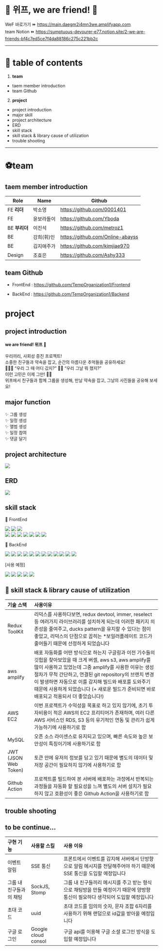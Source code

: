 

# 🥳 위프, we are friend! 🎈 <br>


WeF 바로가기  ⏩️ https://main.daegm2i4mn3we.amplifyapp.com  <br>
team Notion ⏩️ https://sumptuous-devourer-e77.notion.site/2-we-are-friends-bf4c7ed5ce7f4da88186c275c221bb2c

----
# 📍 table of contents

1. **team**
- taem member introduction
- team Github

2. **project**
- project introduction
- major skill
- project architecture
- ERD
- skill stack
- skill stack & library cause of utilization
- trouble shooting
----

# ⚽️team

## taem member introduction

|Role|Name|Github|
|---|---|---|
|FE **리더**|박소영|https://github.com/0001401|
|FE|윤보라돌이|https://github.com/Yboda|
|BE **부리더**|이진석|https://github.com/metroz1|
|BE|강희(휘)인|https://github.com/Online-abayss|
|BE|김지애주가|https://github.com/kimjiae970|
|Design|조효은|https://github.com/Ashy333|

## team Github

- FrontEnd : https://github.com/TempOrganization1/Frontend

- BackEnd : https://github.com/TempOrganization1/Backend

# project

## project introduction

<h4>we are friend! 위프 🥳</h4>
<p>우리끼리, 사회성 증진 프로젝트!<br>
소중한 친구들과 약속을 잡고, 순간의 아름다운 추억들을 공유하세요!<br>
 🙋🏻‍♀️ “우리 그 때 어디 갔지?”
 🙆🏻‍ “우리 그날 뭐 했지?”<br>
 이런 고민은 이제 그만! ✋🏻 <br>
 위프에서 친구들과 함께 그룹을 생성해, 만날 약속을 잡고, 그날의 사진들을 공유해 보세요! </p>

## major function

✨ 그룹 생성 <br>
✨ 일정 생성 <br>
✨ 앨범 생성 <br>
✨ 일정 참여 <br>
✨ 댓글 달기 <br>

## project architecture
<img src="https://velog.velcdn.com/images/resyve/post/df4a13ab-b696-4f2a-89a1-99a602487895/image.png">

## ERD
<img src="https://velog.velcdn.com/images/resyve/post/f636d45f-f7f2-4098-af99-9a830e73f107/image.png">

## skill stack

🧶 FrontEnd <br>
<div>
<img src="https://img.shields.io/badge/HTML5-E34F26?style=flat-square&logo=HTML5&logoColor=white"/> 
<img src="https://img.shields.io/badge/CSS3-1572B6?style=flat-square&logo=CSS3&logoColor=white"/> 
<img src="https://img.shields.io/badge/styled-components-DB7093?style=flat-square&logo=styled-components&logoColor=white"/> <br/> 
<img src="https://img.shields.io/badge/JavaScript-F7DF1E?style=flat-square&logo=JavaScript&logoColor=white"/> 
<img src="https://img.shields.io/badge/React-61DAFB?style=flat-square&logo=React&logoColor=white"/> 
<img src="https://img.shields.io/badge/redux-%23593d88.svg?style=flat-square&logo=redux&logoColor=white"> 
<img src="https://img.shields.io/badge/Axios-5A29E4.svg?style=flat-square&logo=Axios&logoColor=white"/>
<img src="https://img.shields.io/badge/github-181717.svg?style=flat-square&logo=github&logoColor=white"> 
<img src="https://img.shields.io/badge/kakao login-FFCD00?style=flat-square&logo=kakao&logoColor=black">
 <img src="https://img.shields.io/badge/kakao map-FFCD00?style=flat-square&logo=kakao&logoColor=black">
</div>

🧵 BackEnd <br>
<div>
<img src="https://img.shields.io/badge/Spring Boot-6DB33F?style=flat-square&logo=SpringBoot&logoColor=white"/>
<img src="https://img.shields.io/badge/Gradle-02303A?style=flat-square&logo=Gradle&logoColor=white"/>
<img src="https://img.shields.io/badge/Spring Security-6DB33F?style=flat-square&logo=Spring Security&logoColor=white">
<img src="https://img.shields.io/badge/JSON Web Tokens-000000?style=flat-square&logo=JSON Web Tokens&logoColor=white">
<img src="https://img.shields.io/badge/MySQL-4479A1?style=flat-square&logo=MySQL&logoColor=white"/>
<img src="https://img.shields.io/badge/Amazon EC2-FF9900?style=flat-square&logo=AmazonEC2&logoColor=white"/>
<img src="https://img.shields.io/badge/Amazon S3-569A31?style=flat-square&logo=Amazon S3&logoColor=white"/>
<img src="https://img.shields.io/badge/Amazon RDS-527FFF?style=flat-square&logo=Amazon RDS&logoColor=white"/>
<img src="https://img.shields.io/badge/GitHub Actions-2088FF?style=flat-square&logo=GitHub Actions&logoColor=white"/>
<img src="https://img.shields.io/badge/codedeploy-6DB33F?style=flat-square&logo=codedeploy&logoColor=white">
<img src="https://img.shields.io/badge/kakao login-FFCD00?style=flat-square&logo=kakao&logoColor=black">
<img src="https://img.shields.io/badge/Swagger-85EA2D?style=flat-square&logo=Swagger&logoColor=white">
</div>

[사용 예정]<br/>


<img src="https://img.shields.io/badge/SockJS-010101?style=flat-square&logoColor=white"/> <img src="https://img.shields.io/badge/Stomp-353535?style=flat-square&logoColor=white">
<img src="https://img.shields.io/badge/google login-4285F4?style=flat-square&logo=google&logoColor=white">
<img src="https://img.shields.io/badge/Redis-DC382D?style=flat-square&logo=Redis&logoColor=white">
<img src="https://img.shields.io/badge/QueryDSL-0769AD?style=flat-square&logo=jQuery&logoColor=white">

## 📝 skill stack & library cause of utilization
| **기술 스택** | **사용이유** |
| :--- | :--- |
| Redux ToolKit | 리덕스를 사용하다보면, redux devtool, immer, reselect 등 여러가지 라이브러리를 설치하게 되는데 이러한 패키지 의존성을 줄여주고, ducks pattern을 유지할 수 있다는 점이 좋았고, 리덕스의 단점으로 꼽히는 *보일러플레이트 코드가 줄어들기 때문에 선정하게 되었습니다 |
| aws amplify | 배포 자동화를 어떤 방식으로 하는지 구글링과 이전 기수들의 깃헙을 찾아보았을 때 크게 버셀, aws s3, aws amplify를 많이 사용하고 있었는데 그중 amplify를 사용한 이유는 생성 절차가 무척 간단하고, 연결된 git repository의 브랜치 변경이 발생하면 자동으로 이를 감지해 빌드와 배포를 도와주기 때문에 사용하게 되었습니다 (+ 새로운 빌드가 준비되면 바로 배포되고 적용되서 더 좋았습니다!) |
| AWS EC2 | 이번 프로젝트가 수익성을 목표로 하고 있지 않기에, 초기 투자비용이 적은 AWS의 EC2 프리티어가 존재하며, 여러 다른 AWS 서비스인 RDS, S3 등의 유기적인 연동 및 관리가 쉽게 가능하기에 사용하기로 함 |
| MySQL | 오픈 소스 라이센스로 유지되고 있으며, 빠른 속도와 높은 보안성이 특징이기에 사용하기로 함 |
| JWT (JSON Web Token) | 토큰 안에 유저의 정보를 담고 있기 때문에 별도의 데이터 및 저장 공간이 필요하지 않기에 사용하기로 함 |
| Github Action | 프로젝트를 빌드하여 본 서버에 배포하는 과정에서 반복되는 과정들을 자동화 할 필요성을 느껴 별도의 서버 설치가 필요하지 않고 호환성이 좋은 Github Action을 사용하기로 함 |


## trouble shooting



## to be continue...
| **구현 기능** | **사용할 스킬** | **사용 이유** |
| :--- | :--- | :--- |
| 이벤트 알림 | SSE 통신 | 프론트에서 이벤트를 감지해 서버에서 단방향으로 알림 메시지를 전달해주어야 하기 때문에 SSE 통신을 도입할 예정입니다 |
| 그룹 내 친구들과의 채팅 | SockJS, Stomp | 그룹 내 친구들끼리 메시지를 주고 받는 형식으로 채팅방을 만들 예정이기 때문에 양방향 통신이 필요하다 생각되어 도입할 예정입니다 |
| 초대 코드 | uuid | 초대 코드를 임의의 숫자, 문자 조합 6자리를 사용하기 위해 랜덤으로 id값을 받아올 예정입니다 |
| 구글 로그인 | Google cloud consol | 구글 api를 이용해 구글 소셜 로그인 방식을 도입할 예정입니다 |
